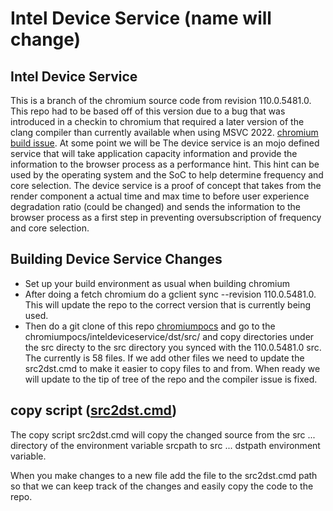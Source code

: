 # Intel Device Service (name will change)
## Intel Device Service 
This is a branch of the chromium source code from revision 110.0.5481.0.  This repo had to be based off of this version due to a bug that was introduced in a checkin to chromium that required a later version of the clang compiler than currently available when using MSVC 2022.  [chromium build issue](https://bugs.chromium.org/p/chromium/issues/detail?id=1402885). At some point we will be The device service is an mojo defined service that will take application capacity information and provide the information to the browser process as a performance hint. This hint can be used by the operating system and the SoC to help determine frequency and core selection. The device service is a proof of concept that takes from the render component a actual time and max time to before user experience degradation ratio (could be changed) and sends the information to the browser process as a first step in preventing oversubscription of frequency and core selection.

## Building Device Service Changes
- Set up your build environment as usual when building chromium
- After doing a fetch chromium do a gclient sync --revision 110.0.5481.0.  This will update the repo to the correct version that is currently being used.  
- Then do a git clone of this repo [chromiumpocs](https://github.com/rrwinterton/chromiumpocs.git) and go to the chromiumpocs/inteldeviceservice/dst/src/ and copy directories under the src directy to the src directory you synced with the 110.0.5481.0 src.  The currently is 58 files.  If we add other files we need to update the src2dst.cmd to make it easier to copy files to and from.  When ready we will update to the tip of tree of the repo and the compiler issue is fixed.

## copy script ([src2dst.cmd](https://github.com/rrwinterton/chromiumpocs/blob/0d82df0984977533f296ff97e1ee9b325898f9f1/inteldeviceservice/src2dst.cmd)) 
The copy script src2dst.cmd will copy the changed source from the src ... directory of the environment variable srcpath to src ... dstpath environment variable.  

When you make changes to a new file add the file to the src2dst.cmd path so that we can keep track of the changes and easily copy the code to the repo.  